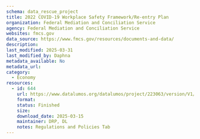 ```yaml
---
schema: data_rescue_project 
title: 2022 COVID-19 Workplace Safety Framework/Re-entry Plan
organization: Federal Mediation and Conciliation Service
agency: Federal Mediation and Conciliation Service
websites: fmcs.gov
data_source: https://www.fmcs.gov/resources/documents-and-data/
description: 
last_modified: 2025-03-31
last_modified_by: Daphna
metadata_available: No
metadata_url: 
category:
  - Economy
resources:
  - id: 644
    url: https://www.datalumos.org/datalumos/project/223063/version/V1/view
    format: 
    status: Finished
    size: 
    download_date: 2025-03-15
    maintainer: DRP, DL
    notes: Regulations and Policies Tab
---
```


